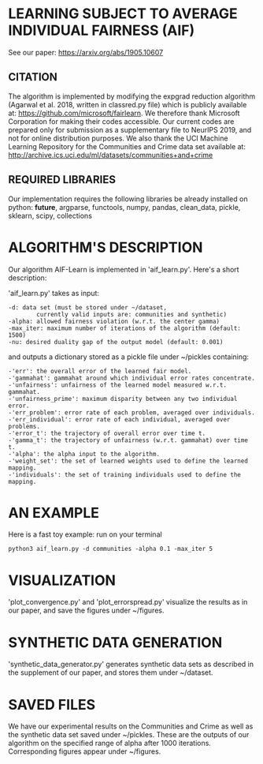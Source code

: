 # LEARNING SUBJECT TO AVERAGE INDIVIDUAL FAIRNESS (AIF)
See our paper: https://arxiv.org/abs/1905.10607

## CITATION
The algorithm is implemented by modifying the expgrad reduction algorithm
(Agarwal et al. 2018, written in classred.py file) which is publicly available at: 
https://github.com/microsoft/fairlearn.
We therefore thank Microsoft Corporation for making their codes accessible.
Our current codes are prepared only for submission as a supplementary file to NeurIPS 
2019, and not for online distribution purposes.
We also thank the UCI Machine Learning Repository for the Communities and Crime 
data set available at: http://archive.ics.uci.edu/ml/datasets/communities+and+crime



## REQUIRED LIBRARIES
Our implementation requires the following libraries be already installed on python:
__future__, argparse, functools, numpy, pandas, 
clean_data, pickle, sklearn, scipy, collections


# ALGORITHM'S DESCRIPTION
Our algorithm AIF-Learn is implemented in 'aif_learn.py'. Here's a short description:

'aif_learn.py' takes as input:

	-d: data set (must be stored under ~/dataset, 
			currently valid inputs are: communities and synthetic)
	-alpha: allowed fairness violation (w.r.t. the center gamma)
	-max_iter: maximum number of iterations of the algorithm (default: 1500)
	-nu: desired duality gap of the output model (default: 0.001)

and outputs a dictionary stored as a pickle file under ~/pickles containing:

	-'err': the overall error of the learned fair model.
	-'gammahat': gammahat around which individual error rates concentrate.
	-'unfairness': unfairness of the learned model measured w.r.t. gammahat.
	-'unfairness_prime': maximum disparity between any two individual error.
	-'err_problem': error rate of each problem, averaged over individuals.
	-'err_individual': error rate of each individual, averaged over problems.
	-'error_t': the trajectory of overall error over time t.
	-'gamma_t': the trajectory of unfairness (w.r.t. gammahat) over time t.
	-'alpha': the alpha input to the algorithm.
	-'weight_set': the set of learned weights used to define the learned mapping.
	-'individuals': the set of training individuals used to define the mapping.


# AN EXAMPLE
Here is a fast toy example: run on your terminal

	python3 aif_learn.py -d communities -alpha 0.1 -max_iter 5


# VISUALIZATION
'plot_convergence.py' and 'plot_errorspread.py' visualize the results as in our paper,
and save the figures under ~/figures.


# SYNTHETIC DATA GENERATION
'synthetic_data_generator.py' generates synthetic data sets as described in the
supplement of our paper, and stores them under ~/dataset.


# SAVED FILES
We have our experimental results on the Communities and Crime as well as the
synthetic data set saved under ~/pickles. These are the outputs of our algorithm on 
the specified range of alpha after 1000 iterations. Corresponding figures appear
under ~/figures.
